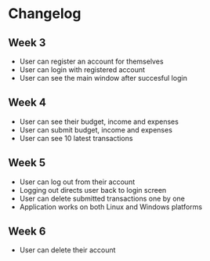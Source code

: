 # Changelog

## Week 3

- User can register an account for themselves
- User can login with registered account
- User can see the main window after succesful login

## Week 4

- User can see their budget, income and expenses
- User can submit budget, income and expenses
- User can see 10 latest transactions

## Week 5

- User can log out from their account
- Logging out directs user back to login screen
- User can delete submitted transactions one by one
- Application works on both Linux and Windows platforms

## Week 6

- User can delete their account
